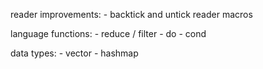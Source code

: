 reader improvements:
    - backtick and untick reader macros

language functions:
    - reduce / filter
    - do
    - cond

data types:
    - vector
    - hashmap
